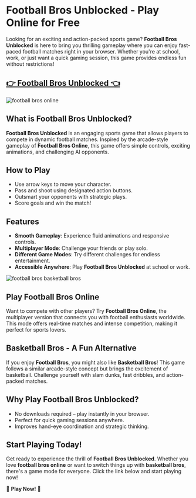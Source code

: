 # Football Bros Unblocked - Play Online for Free

Looking for an exciting and action-packed sports game? **Football Bros Unblocked** is here to bring you thrilling gameplay where you can enjoy fast-paced football matches right in your browser. Whether you're at school, work, or just want a quick gaming session, this game provides endless fun without restrictions!

## <a href="https://izigames.net">👉 Football Bros Unblocked 👈</a>

![football bros online](https://github.com/user-attachments/assets/5ecfb609-a882-4a57-bc52-2084acd7ae2e)

## What is Football Bros Unblocked?
**Football Bros Unblocked** is an engaging sports game that allows players to compete in dynamic football matches. Inspired by the arcade-style gameplay of **Football Bros Online**, this game offers simple controls, exciting animations, and challenging AI opponents.

## How to Play
- Use arrow keys to move your character.
- Pass and shoot using designated action buttons.
- Outsmart your opponents with strategic plays.
- Score goals and win the match!

## Features
- **Smooth Gameplay**: Experience fluid animations and responsive controls.
- **Multiplayer Mode**: Challenge your friends or play solo.
- **Different Game Modes**: Try different challenges for endless entertainment.
- **Accessible Anywhere**: Play **Football Bros Unblocked** at school or work.

![football bros basketball bros](https://github.com/user-attachments/assets/18009434-5468-4667-8fca-f9c2359b7c7f)

## Play Football Bros Online
Want to compete with other players? Try **Football Bros Online**, the multiplayer version that connects you with football enthusiasts worldwide. This mode offers real-time matches and intense competition, making it perfect for sports lovers.

## Basketball Bros - A Fun Alternative
If you enjoy **Football Bros**, you might also like **Basketball Bros**! This game follows a similar arcade-style concept but brings the excitement of basketball. Challenge yourself with slam dunks, fast dribbles, and action-packed matches.

## Why Play Football Bros Unblocked?
- No downloads required – play instantly in your browser.
- Perfect for quick gaming sessions anywhere.
- Improves hand-eye coordination and strategic thinking.

## Start Playing Today!
Get ready to experience the thrill of **Football Bros Unblocked**. Whether you love **football bros online** or want to switch things up with **basketball bros**, there's a game mode for everyone. Click the link below and start playing now!

🚀 **Play Now!** 🚀

